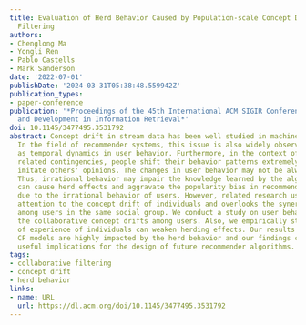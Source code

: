 ```yaml
---
title: Evaluation of Herd Behavior Caused by Population-scale Concept Drift in Collaborative
  Filtering
authors:
- Chenglong Ma
- Yongli Ren
- Pablo Castells
- Mark Sanderson
date: '2022-07-01'
publishDate: '2024-03-31T05:38:48.559942Z'
publication_types:
- paper-conference
publication: '*Proceedings of the 45th International ACM SIGIR Conference on Research
  and Development in Information Retrieval*'
doi: 10.1145/3477495.3531792
abstract: Concept drift in stream data has been well studied in machine learning applications.
  In the field of recommender systems, this issue is also widely observed, as known
  as temporal dynamics in user behavior. Furthermore, in the context of COVID-19 pandemic
  related contingencies, people shift their behavior patterns extremely and tend to
  imitate others' opinions. The changes in user behavior may not be always rational.
  Thus, irrational behavior may impair the knowledge learned by the algorithm. It
  can cause herd effects and aggravate the popularity bias in recommender systems
  due to the irrational behavior of users. However, related research usually pays
  attention to the concept drift of individuals and overlooks the synergistic effect
  among users in the same social group. We conduct a study on user behavior to detect
  the collaborative concept drifts among users. Also, we empirically study the increase
  of experience of individuals can weaken herding effects. Our results suggest the
  CF models are highly impacted by the herd behavior and our findings could provide
  useful implications for the design of future recommender algorithms.
tags:
- collaborative filtering
- concept drift
- herd behavior
links:
- name: URL
  url: https://dl.acm.org/doi/10.1145/3477495.3531792
---
```


